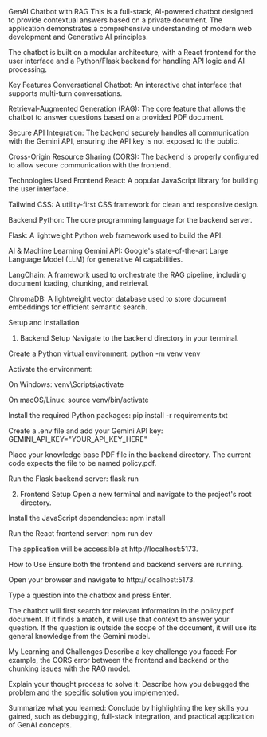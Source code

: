 GenAI Chatbot with RAG
This is a full-stack, AI-powered chatbot designed to provide contextual answers based on a private document. The application demonstrates a comprehensive understanding of modern web development and Generative AI principles.

The chatbot is built on a modular architecture, with a React frontend for the user interface and a Python/Flask backend for handling API logic and AI processing.

Key Features
Conversational Chatbot: An interactive chat interface that supports multi-turn conversations.

Retrieval-Augmented Generation (RAG): The core feature that allows the chatbot to answer questions based on a provided PDF document.

Secure API Integration: The backend securely handles all communication with the Gemini API, ensuring the API key is not exposed to the public.

Cross-Origin Resource Sharing (CORS): The backend is properly configured to allow secure communication with the frontend.

Technologies Used
Frontend
React: A popular JavaScript library for building the user interface.

Tailwind CSS: A utility-first CSS framework for clean and responsive design.

Backend
Python: The core programming language for the backend server.

Flask: A lightweight Python web framework used to build the API.

AI & Machine Learning
Gemini API: Google's state-of-the-art Large Language Model (LLM) for generative AI capabilities.

LangChain: A framework used to orchestrate the RAG pipeline, including document loading, chunking, and retrieval.

ChromaDB: A lightweight vector database used to store document embeddings for efficient semantic search.

Setup and Installation
1. Backend Setup
Navigate to the backend directory in your terminal.

Create a Python virtual environment: python -m venv venv

Activate the environment:

On Windows: venv\Scripts\activate

On macOS/Linux: source venv/bin/activate

Install the required Python packages: pip install -r requirements.txt

Create a .env file and add your Gemini API key: GEMINI_API_KEY="YOUR_API_KEY_HERE"

Place your knowledge base PDF file in the backend directory. The current code expects the file to be named policy.pdf.

Run the Flask backend server: flask run

2. Frontend Setup
Open a new terminal and navigate to the project's root directory.

Install the JavaScript dependencies: npm install

Run the React frontend server: npm run dev

The application will be accessible at http://localhost:5173.

How to Use
Ensure both the frontend and backend servers are running.

Open your browser and navigate to http://localhost:5173.

Type a question into the chatbox and press Enter.

The chatbot will first search for relevant information in the policy.pdf document. If it finds a match, it will use that context to answer your question. If the question is outside the scope of the document, it will use its general knowledge from the Gemini model.

My Learning and Challenges
Describe a key challenge you faced: For example, the CORS error between the frontend and backend or the chunking issues with the RAG model.

Explain your thought process to solve it: Describe how you debugged the problem and the specific solution you implemented.

Summarize what you learned: Conclude by highlighting the key skills you gained, such as debugging, full-stack integration, and practical application of GenAI concepts.